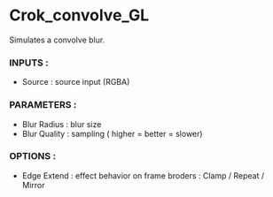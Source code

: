 # Crok_convolve_GL

Simulates a convolve blur.

### INPUTS :
- Source : source input (RGBA)


### PARAMETERS :
- Blur Radius : blur size
- Blur Quality : sampling ( higher = better = slower)

### OPTIONS :
- Edge Extend :  effect behavior on frame broders : Clamp / Repeat / Mirror